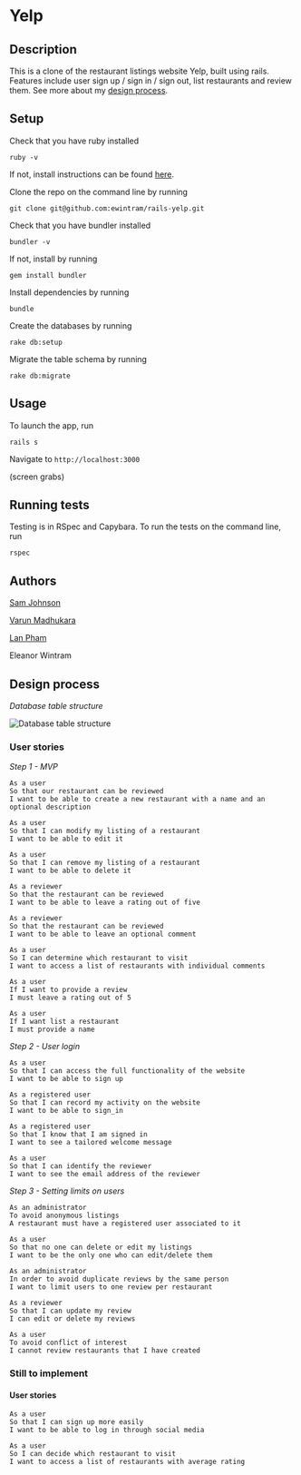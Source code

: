 # Yelp

## Description

This is a clone of the restaurant listings website Yelp, built using rails. Features include user sign up / sign in / sign out, list restaurants and review them. See more about my [design process](#design-process).


## Setup

Check that you have ruby installed

`ruby -v`

If not, install instructions can be found [here](https://www.ruby-lang.org/en/documentation/installation/).

Clone the repo on the command line by running

`git clone git@github.com:ewintram/rails-yelp.git`

Check that you have bundler installed

`bundler -v`

If not, install by running

`gem install bundler`

Install dependencies by running

`bundle`

Create the databases by running

`rake db:setup`

Migrate the table schema by running

`rake db:migrate`


## Usage

To launch the app, run

`rails s`


Navigate to `http://localhost:3000`

(screen grabs)


## Running tests

Testing is in RSpec and Capybara. To run the tests on the command line, run

`rspec`


## Authors

[Sam Johnson](https://github.com/samuel-c-johnson)

[Varun Madhukara](https://github.com/VarunCodes)

[Lan Pham](https://github.com/Albion31)

Eleanor Wintram


## Design process

*Database table structure*

![Database table structure](/public/yelp-database-structure.png "Database tables structure")

### User stories

*Step 1 - MVP*
```
As a user
So that our restaurant can be reviewed
I want to be able to create a new restaurant with a name and an optional description
```

```
As a user
So that I can modify my listing of a restaurant
I want to be able to edit it
```

```
As a user
So that I can remove my listing of a restaurant
I want to be able to delete it
```

```
As a reviewer
So that the restaurant can be reviewed
I want to be able to leave a rating out of five
```

```
As a reviewer
So that the restaurant can be reviewed
I want to be able to leave an optional comment
```

```
As a user
So I can determine which restaurant to visit
I want to access a list of restaurants with individual comments
```

```
As a user
If I want to provide a review
I must leave a rating out of 5
```

```
As a user
If I want list a restaurant
I must provide a name
```

*Step 2 - User login*

```
As a user
So that I can access the full functionality of the website
I want to be able to sign up
```

```
As a registered user
So that I can record my activity on the website
I want to be able to sign_in
```

```
As a registered user
So that I know that I am signed in
I want to see a tailored welcome message
```

```
As a user
So that I can identify the reviewer
I want to see the email address of the reviewer
```

*Step 3 - Setting limits on users*

```
As an administrator
To avoid anonymous listings
A restaurant must have a registered user associated to it
```

```
As a user
So that no one can delete or edit my listings
I want to be the only one who can edit/delete them
```

```
As an administrator
In order to avoid duplicate reviews by the same person
I want to limit users to one review per restaurant
```

```
As a reviewer
So that I can update my review
I can edit or delete my reviews
```

```
As a user
To avoid conflict of interest
I cannot review restaurants that I have created
```

### Still to implement

#### User stories

```
As a user
So that I can sign up more easily
I want to be able to log in through social media
```

```
As a user
So I can decide which restaurant to visit
I want to access a list of restaurants with average rating
```
